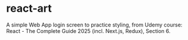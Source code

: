 # react-art
A simple Web App login screen to practice styling, from Udemy course: React - The Complete Guide 2025 (incl. Next.js, Redux), Section 6.
